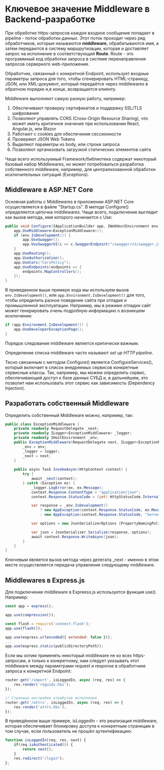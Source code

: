 # Ключевое значение Middleware в Backend-разработке

При обработке https-запросов каждое входное сообщение попадает в pipeline - поток обработки данных. Этот поток проходит через ряд обработчиков, которые называются **middleware**, обрабатываются имя, а затем передаются в систему маршрутизации, которая и доставляет запрос на исполнение в соответствующий **Route**. Route - это программный код обработки запроса в системе перенаправления запросов серверного web-приложения.

Обработчик, связанный с конкретной Endpoint, использует входные параметры запроса для того, чтобы сгенерировать HTML-страницу, JSON, или XML-документ, который передаётся через middlewares в обратном порядке и,в конце, возвращается клиенту.

Middleware выполняют самую разную работу, например:

1. Обеспечивают проверку сертификатов и поддержку SSL/TLS шифрования
2. Позволяют управлять CORS (Cross-Origin Resource Sharing), что может иметь критичное значение при использовании React, Angular.js, или Blazor
3. Работают с cookies для обеспечения сессионности
4. Проверяют JSON Web Tokens
5. Выделяют параметры из body, или строки запроса
6. Позволяют организовать загрузкой статических элементов сайта

Чаще всего используемый Framework/библиотека содержат некоторый базовый набор Middlewares, но может потребоваться разработка собственного middleware, например, для централизованной обработки исключительных ситуаций (Exceptions).

## Middleware в ASP.NET Core

Основная работы с Middlewares в приложении ASP.NET Core осуществляется в файле "Startup.cs". В методе Configure() определяется цепочка middlewares. Чаще всего, подключение выглядит как вызов метода, имя которого начинается с Use:

```csharp
public void Configure(IApplicationBuilder app, IWebHostEnvironment env) {
	app.UseMiddleware<ExceptionMiddleware>();
	if (env.IsDevelopment()) {
		app.UseSwagger();
		app.UseSwaggerUI(c => c.SwaggerEndpoint("/swagger/v1/swagger.json", "API v1"));
	}
	app.UseRouting();
	app.UseAuthorization();
	app.UseCors("CorsPolicy");
	app.UseEndpoints(endpoints => {
		endpoints.MapControllers();
	});
}
```

В приведенном выше примере кода мы используем вызов `env.IsDevelopment()`, или `app.Environment.IsDevelopment()` для того, чтобы определить разное поведение сайта при отладке и промышленной эксплуатации. Например, мы в режиме отладки сайт может генерировать очень подробную информацию о возникшем исключении:

```csharp
if (app.Environment.IsDevelopment()) {
	app.UseDeveloperExceptionPage();
}
```

Порядок следования middleware является критически важным.

Определение списка middleware часто называют _set up HTTP pipeline_.

Тесно связанным с методом Configure() является ConfigureServices(), который включает в список внедряемых сервисов конкретные сервисные классы. Так, например, мы можем определить сервис, обеспечивающий доступ к базе данных СУБД и, в дальнейшем, это позволит нам использовать этот сервис как зависимость (Dependency Injection).

## Разработать собственный Middleware

Определить собственный Middleware можно, например, так:

```csharp
public class ExceptionMiddleware {
	private readonly RequestDelegate _next;
	private readonly ILogger<ExceptionMiddleware> _logger;
	private readonly IHostEnvironment _env;
	public ExceptionMiddleware(RequestDelegate next, ILogger<ExceptionMiddleware> logger, IHostEnvironment env) {
		_env = env;
		_logger = logger;
		_next = next;
	}
	
	public async Task InvokeAsync(HttpContext context) {
		try {
			await _next(context);
		} catch (Exception ex) {
			_logger.LogError(ex, ex.Message);
			context.Response.ContentType = "application/json";
			context.Response.StatusCode = (int) HttpStatusCode.InternalServerError;

			var response = _env.IsDevelopment() 
				? new AppException(context.Response.StatusCode, ex.Message, ex.StackTrace?.ToString())
				: new AppException(context.Response.StatusCode, "Server Error");

			var options = new JsonSerializerOptions {PropertyNamingPolicy = JsonNamingPolicy.CamelCase};

			var json = JsonSerializer.Serialize(response, options);
			await context.Response.WriteAsync(json);
		}
	}
}
```

Ключевым является вызов метода через делегата \_next - именно в этом месте осуществляется передача управления следующему middleware.

## Middlewares в Express.js

Для подключение middleware в Expreess.js используется функция use(). Например:

```javascript
const app = express();

app.use(compression());

const flash = require('connect-flash');
app.use(flash());

app.use(express.urlencoded({ extended: false }));
...
app.use(express.static(publicDirectoryPath));
```

Если мы хотим применять некоторый middleware не ко всех https-запросам, а только к конкретному, нам следует указывать этот middleware между параметрами request и response в обработчике запроса к конкретной Endpoint:

```javascript
router.get('/import', isLoggedIn, async (req, res) => {
	res.render('reguids.hbs');
});

// Страница настройки атрибутов исполнения
router.get('/attrs', isLoggedIn, async (req, res) => {
	res.render('attrs.hbs');
});
```

В приведённом выше примере, isLoggedIn - это реализация middleware, которая обеспечивает блокировку доступа к конкретным страницам в том случае, если пользователь не прошёл аутентификацию:

```javascript
function isLoggedIn(req, res, next) {
    if(req.isAuthenticated()) {
        return next();
    }
    res.redirect("/login");
};
```
